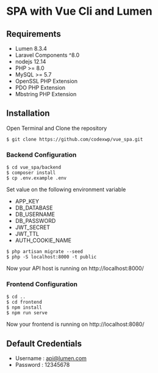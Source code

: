 # SPA with Vue Cli and Lumen
## Requirements
- Lumen 8.3.4
- Laravel Components ^8.0
- nodejs 12.14
- PHP >= 8.0
- MySQL >= 5.7
- OpenSSL PHP Extension
- PDO PHP Extension
- Mbstring PHP Extension

## Installation
Open Terminal and Clone the repository
```
$ git clone https://github.com/codexwp/vue_spa.git
```
### Backend Configuration
```
$ cd vue_spa/backend
$ composer install
$ cp .env.example .env
```
Set value on the following environment variable
- APP_KEY
- DB_DATABASE
- DB_USERNAME
- DB_PASSWORD
- JWT_SECRET
- JWT_TTL
- AUTH_COOKIE_NAME
```
$ php artisan migrate --seed
$ php -S localhost:8000 -t public
```
Now your API host is running on http://localhost:8000/

### Frontend Configuration
```
$ cd ..
$ cd frontend
$ npm install
$ npm run serve
```
Now your frontend is running on http://localhost:8080/

## Default Credentials
- Username : api@lumen.com
- Password : 12345678

